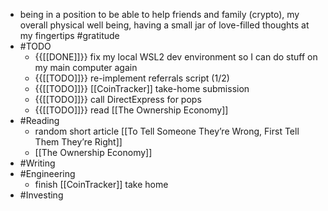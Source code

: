 - being in a position to be able to help friends and family (crypto), my overall physical well being, having a small jar of love-filled thoughts at my fingertips #gratitude
- #TODO
    - {{[[DONE]]}} fix my local WSL2 dev environment so I can do stuff on my main computer again
    - {{[[TODO]]}} re-implement referrals script (1/2)
    - {{[[TODO]]}} [[CoinTracker]] take-home submission
    - {{[[TODO]]}} call DirectExpress for pops
    - {{[[TODO]]}} read [[The Ownership Economy]]
- #Reading
    - random short article [[To Tell Someone They’re Wrong, First Tell Them They’re Right]]
    - [[The Ownership Economy]]
- #Writing
- #Engineering
    - finish [[CoinTracker]] take home
- #Investing
